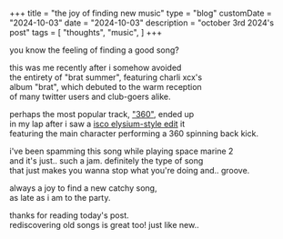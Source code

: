 +++
title = "the joy of finding new music"
type = "blog"
customDate = "2024-10-03"
date = "2024-10-03"
description = "october 3rd 2024's post"
tags = [
    "thoughts",
    "music",
]
+++

you know the feeling of finding a good song?

this was me recently after i somehow avoided\
the entirety of "brat summer", featuring charli xcx's\
album "brat", which debuted to the warm reception\
of many twitter users and club-goers alike.

perhaps the most popular track, ["360"](https://www.youtube.com/watch?v=nI6GP8wKJ6o), ended up\
in my lap after i saw a [isco elysium-style edit](https://www.instagram.com/reel/C_heNegS8wo/) it\
featuring the main character performing a 360 spinning back kick.

i've been spamming this song while playing space marine 2\
and it's just.. such a jam. definitely the type of song\
that just makes you wanna stop what you're doing and.. groove.

always a joy to find a new catchy song,\
as late as i am to the party.

thanks for reading today's post.\
rediscovering old songs is great too! just like new..